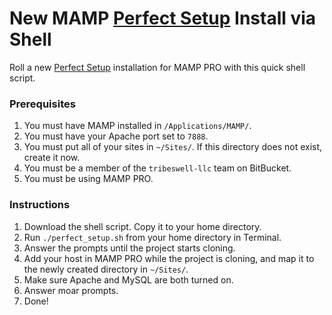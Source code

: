 # New MAMP [Perfect Setup](https://bitbucket.org/tribeswell-llc/perfect-setup) Install via Shell

Roll a new [Perfect Setup](https://bitbucket.org/tribeswell-llc/perfect-setup) installation for MAMP PRO with this quick shell script.

### Prerequisites

1. You must have MAMP installed in `/Applications/MAMP/`.
1. You must have your Apache port set to `7888`.
1. You must put all of your sites in `~/Sites/`. If this directory does not exist, create it now.
1. You must be a member of the `tribeswell-llc` team on BitBucket.
1. You must be using MAMP PRO.

### Instructions

1. Download the shell script. Copy it to your home directory.
1. Run `./perfect_setup.sh` from your home directory in Terminal.
1. Answer the prompts until the project starts cloning.
1. Add your host in MAMP PRO while the project is cloning, and map it to the newly created directory in `~/Sites/`.
1. Make sure Apache and MySQL are both turned on.
1. Answer moar prompts.
1. Done!